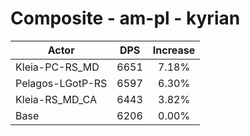 # Composite - am-pl - kyrian
| Actor | DPS | Increase |
|---|:---:|:---:|
|Kleia-PC-RS_MD|6651|7.18%|
|Pelagos-LGotP-RS|6597|6.30%|
|Kleia-RS_MD_CA|6443|3.82%|
|Base|6206|0.00%|
